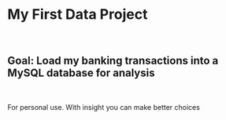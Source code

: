 <h1><h1>My First Data Project</h1>
<br>
<h2>Goal: Load my banking transactions into a MySQL database for analysis</h2>
<br>
<p>For personal use. With insight you can make better choices</p>
